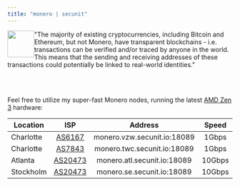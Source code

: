 ```yaml
---
title: "monero | secunit"
---
```


<p>
<a href="https://getmonero.org/"><img src="https://secunit.pages.dev/images/monero-symbol-on-white-480.png" position="left" style="width:60px;float:left;"></a>
"The majority of existing cryptocurrencies, including Bitcoin and Ethereum, but not Monero, have transparent blockchains - i.e. transactions can be verified and/or traced by anyone in the world. This means that the sending and receiving addresses of these transactions could potentially be linked to real-world identities."
</p>

<br />
<br />

Feel free to utilize my super-fast Monero nodes, running the latest [AMD Zen 3](https://www.amd.com/en/products/cpu/amd-ryzen-9-5950x#product-specs) hardware:

| Location | ISP | Address | Speed |
| --- | :---: | :----: | :----: |
| Charlotte | [AS6167](https://bgp.he.net/AS6167) | monero.vzw.secunit.io:18089 | 1Gbps |
| Charlotte | [AS7843](https://bgp.he.net/AS7843) | monero.twc.secunit.io:18089 | 1Gbps |
| Atlanta | [AS20473](https://bgp.he.net/AS20473) | monero.atl.secunit.io:18089 | 10Gbps |
| Stockholm | [AS20473](https://bgp.he.net/AS20473) | monero.se.secunit.io:18089 | 10Gbps |

